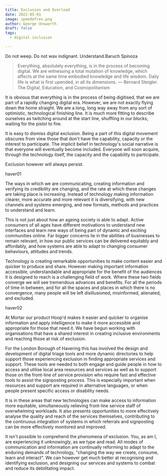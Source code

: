 ```yaml
---
title: Exclusion and Overload
date: 2022-05-01
image: speedofres.png
author: George Unsworth
draft: false
tags:
  - digital inclusion

---
```


Do not weep. Do not wax indignant. Understand.Baruch Spinoza

> Everything, absolutely everything, is in the process of becoming digital. We are witnessing a total mutation of knowledge, which affects at the same time embodied knowledge and life wisdom. Daily life is what is ﬁrst upended, in all its dimensions.  ― Bernard Steigler. The Digital, Education, and Cosmopolitanism

It is obvious that everything is in the process of being digitised, that we are part of a rapidly changing digital era. However, we are not exactly flying down the home straight. We are a long, long way away from any sort of optimistic, technological finishing line. It is much more fitting to describe ourselves as twitching around at the start line, shuffling in our blocks, waiting for the pistol to fire.

It is easy to dismiss digital exclusion. Being a part of this digital movement obscures from view those that don't have the capability, capacity or the interest to participate. The implicit belief in technology's social narrative is that everyone will eventually become included. Everyone will soon acquire, through the technology itself, the capacity and the capability to participate.

Exclusion however will always persist.


haver01


The ways in which we are communicating, creating information and verifying its credibility are changing, and the rate at which these changes are taking place is increasing. Instead of technology making information clearer, more accurate and more relevant it is diversifying, with new channels and systems emerging, and new formats, methods and practices to understand and learn.

This is not just about how an ageing society is able to adapt. Active consumers of all ages have different motivations to understand new interfaces and learn new ways of being part of dynamic and exciting communities online. Far bigger concerns lie in the abilities of businesses to remain relevant, in how our public services can be delivered equitably and affordably, and how systems are able to adapt to changing consumer behaviours, attitudes and trends.

Technology is creating remarkable opportunities to make content easier and quicker to produce and share. However making important information accessible, understandable and appropriate for the benefit of the audiences it is designed to reach is a challenging field of work. Where these two fields converge we will see tremendous advances and benefits. For all the periods of time in between, and for all the spaces and places in which there is no convergence, many people will be left disillusioned, misinformed, alienated, and excluded.


haver02


At Mortar our product Hoop'd makes it easier and quicker to organise information and apply intelligence to make it more accessible and appropriate for those that need it. We have begun working with organisations that have a shared interest in creating inclusive environments and reaching those at risk of exclusion.

For the London Borough of Havering this has involved the design and development of digital triage tools and more dynamic directories to help support those experiencing exclusion in finding appropriate services and support. These tools are needed to both engage and guide people in how to access and utilise local area resources and services as well as to support those on the front-line of service provision who require fast and effective tools to assist the signposting process. This is especially important when resources and support are required in alternative languages, or when people present specific access or disability needs.

It is in these areas that new technologies can make access to information more equitable, simultaneously relieving front-line service staff of overwhelming workloads. It also presents opportunities to more effectively analyse the quality and reach of the services themselves, contributing to the continuous integration of systems in which referrals and signposting can be more effectively monitored and improved.

It isn't possible to comprehend the phenomena of exclusion. You, as am I, are experiencing it unknowingly, as we type and read. All modes of communication and information are continually reforming to adapt to the enduring demands of technology, "changing the way we create, consume, learn and interact". We can however get much better at recognising and identifying exclusion, and designing our services and systems to combat and reduce its debilitating impact.
